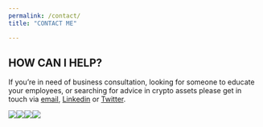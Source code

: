 ```yaml
---
permalink: /contact/
title: "CONTACT ME"

---
```


## HOW CAN I HELP?
If you’re in need of business consultation, looking for someone to educate your employees, or searching for advice in crypto assets please get in touch via [email](mailto:joseph.rodgers@gmail.com), [Linkedin](https://www.linkedin.com/in/jrmarketing/) or [Twitter](https://twitter.com/_joerodgers).


[![](https://badgen.net/badge/icon/twitter?icon=twitter&label)](https://twitter.com/_joerodgers)[![](https://badgen.net/badge/icon/telegram?icon=telegram&label)](https://t.me/joerodgers)[![](https://badgen.net/badge/icon/keybase?icon=keybase&label)](https://joerodgers.keybase.pub/)[![](https://badgen.net/badge/icon/github?icon=github&label)](https://github.com/joe-rodgers)